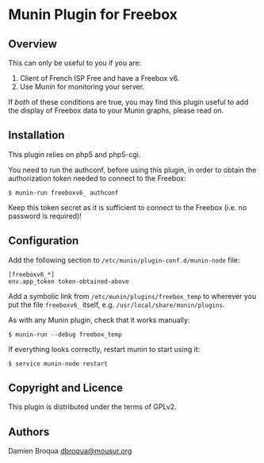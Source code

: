 Munin Plugin for Freebox
========================

Overview
--------

This can only be useful to you if you are:

1. Client of French ISP Free and have a Freebox v6.
2. Use Munin for monitoring your server.

If _both_ of these conditions are true, you may find this plugin useful to
add the display of Freebox data to your Munin graphs, please read on.


Installation
------------

This plugin relies on php5 and php5-cgi.

You need to run the authconf, before using this plugin, in order to obtain the
authorization token needed to connect to the Freebox:

	$ munin-run freeboxv6_ authconf

Keep this token secret as it is sufficient to connect to the Freebox (i.e. no
password is required)!


Configuration
-------------

Add the following section to `/etc/munin/plugin-conf.d/munin-node` file:

	[freeboxv6_*]
	env.app_token token-obtained-above

Add a symbolic link from `/etc/munin/plugins/freebox_temp` to wherever you put
the file `freeboxv6_` itself, e.g. `/usr/local/share/munin/plugins`.

As with any Munin plugin, check that it works manually:

	$ munin-run --debug freebox_temp

If everything looks correctly, restart munin to start using it:

	$ service munin-node restart


Copyright and Licence
---------------------

This plugin is distributed under the terms of GPLv2.

Authors
-------

Damien Broqua <dbroqua@mousur.org>